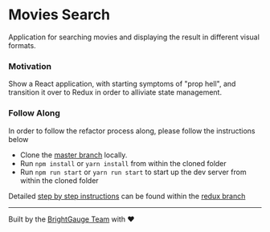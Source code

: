 # Movies Search

Application for searching movies and displaying the result in different visual formats.

### Motivation
Show a React application, with starting symptoms of "prop hell", and transition it over to Redux in order to alliviate state management.

### Follow Along
In order to follow the refactor process along, please follow the instructions below
- Clone the [master branch](https://github.com/BrightGauge/miamijs-presentation/tree/master) locally.
- Run `npm install` or `yarn install` from within the cloned folder
- Run `npm run start` or `yarn run start` to start up the dev server from within the cloned folder

Detailed [step by step instructions](https://github.com/BrightGauge/miamijs-presentation/blob/redux/README.md) can be found within the [redux branch](https://github.com/BrightGauge/miamijs-presentation/tree/redux)

___

Built by the [BrightGauge Team](https://www.brightgauge.com/) with ❤️
